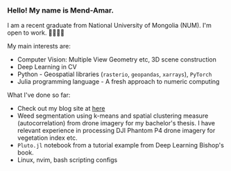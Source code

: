 ### Hello! My name is Mend-Amar.
I am a recent graduate from National University of Mongolia (NUM). I'm open to work. 👋👋👋👋

My main interests are:
- Computer Vision: Multiple View Geometry etc, 3D scene construction
- Deep Learning in CV
- Python - Geospatial libraries (`rasterio`, `geopandas`, `xarrays`), `PyTorch`
- Julia programming language - A fresh approach to numeric computing

What I've done so far:
- Check out my blog site at [here](https://mendebadra.github.io)
- Weed segmentation using k-means and spatial clustering measure (autocorrelation) from drone imagery for my bachelor's thesis. I have relevant experience in processing DJI Phantom P4 drone imagery for vegetation index etc.
- `Pluto.jl` notebook from a tutorial example from Deep Learning Bishop's book.
- Linux, nvim, bash scripting configs
